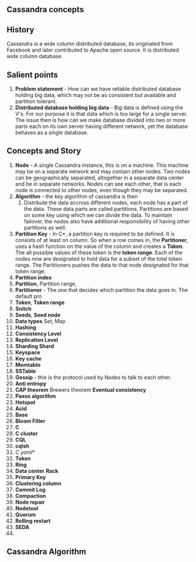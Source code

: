 ## Cassandra concepts

## History
Cassandra is a wide column distributed database, its originated from Facebook and later contributed to Apache open source.  It is distributed wide column database. 

## Salient points
1. **Problem statement** - How can we have  reliable distributed database holding big data, which may not be as consistent but available and partition tolerant. 
2. **Distributed database holding big data** - Big data is defined using the V's. For our purpose it is that data which is too large for a single server. The issue then is how can we make database divided into two or more parts each on its own server having different network, yet the database behaves as a single database. 

## Concepts  and Story
1. **Node** - A single Cassandra instance, this is on a machine. This machine may be on a separate  network and may contain other nodes. Two nodes can be geographically separated, altogether in a separate data center and be in separate networks. Nodes can see each other, that is each node is connected to other nodes, even though they may be separated.  
2. **Algorithm** - the key algorithm of cassandra is then 
	1. Distribute the data accross different nodes, each node has a part of the data. These data parts are called partitions. Partitions are based on some key using which we can divide the data. To maintain failover, the nodes also have additional responsibility of having other partitions as well.  
3. **Partition Key** - In C*, a partition key is required to be defined. It is consists of at least on column. So when a row comes in, the **Partitoner**, uses a hash function on the value of the column and creates a **Token**. The all possible values of these token is the **token range**.  Each of the nodes now are designated to hold data for a subset of the total token range. The Partitioners pushes the data to that node designated for that token range.  
4. **Partition index**
5. **Partition**, Partition range, 
6. **Partitioner** - The one that decides which partition the data goes in. The default pro
7. **Token**, **Token range**
8. **Snitch**
9. **Seeds**, **Seed node**
10. **Data types** Set, Map 	
11. **Hashing**
12. **Consistency Level**
13. **Replication Level**
14. **Sharding Shard**
15. **Keyspace**
16.  **Key cache**
17. **Memtable** 
18.  **SSTable**
19. **Gossip** - this is the protocol used by Nodes to talk to each other.
20. **Anti entropy**
21. **CAP theorem** Brewers theorem **Eventual consistency**
22. **Paxos algorithm**
23. **Hotspot**
24. **Acid**
25. **Base**
26. **Bloom Filter**
27. **C**
28. **C cluster**
29. **CQL**
30. **cqlsh**
31. **C* yaml**
32. **Token**
33. **Ring**
34. **Data center** **Rack**
35. **Primary Key**
36. **Clustering column**
37. **Commit Log**
38. **Compaction**
39. **Node repair**
40. **Nodetool**
41. **Quorum**
42. **Rolling restart**
43. **SEDA**
44. 

## Cassandra Algorithm
<!--stackedit_data:
eyJoaXN0b3J5IjpbLTE2NjI4ODg2MTUsODI2MDQ0MTQ2LC0xMj
gyOTU5Nzc0LC00OTY2NzM3MDUsLTU0Nzc1NDAyOCwtMTU2OTQ4
NDk4NSwtNzMwNDc3Mzc4LDE1MzUyMTI3NDksNjE3ODk0Njk2LC
0xNjQzMDU5NDUxXX0=
-->